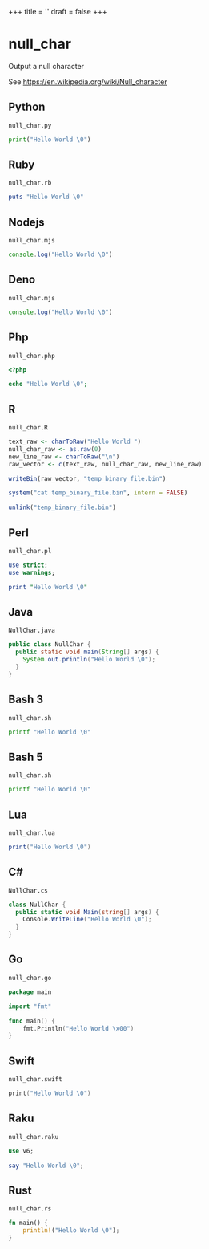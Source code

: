 +++
title = ''
draft = false
+++

# null_char

Output a null character

See https://en.wikipedia.org/wiki/Null_character


## Python

`null_char.py`

```python
print("Hello World \0")
```

## Ruby

`null_char.rb`

```ruby
puts "Hello World \0"
```

## Nodejs

`null_char.mjs`

```javascript
console.log("Hello World \0")
```

## Deno

`null_char.mjs`

```javascript
console.log("Hello World \0")
```

## Php

`null_char.php`

```php
<?php

echo "Hello World \0";
```

## R

`null_char.R`

```r
text_raw <- charToRaw("Hello World ")
null_char_raw <- as.raw(0)
new_line_raw <- charToRaw("\n")
raw_vector <- c(text_raw, null_char_raw, new_line_raw)

writeBin(raw_vector, "temp_binary_file.bin")

system("cat temp_binary_file.bin", intern = FALSE)

unlink("temp_binary_file.bin")
```

## Perl

`null_char.pl`

```perl
use strict;
use warnings;

print "Hello World \0"
```

## Java

`NullChar.java`

```java
public class NullChar {
  public static void main(String[] args) {
    System.out.println("Hello World \0");
  }
}
```

## Bash 3

`null_char.sh`

```bash
printf "Hello World \0"
```

## Bash 5

`null_char.sh`

```bash
printf "Hello World \0"
```

## Lua

`null_char.lua`

```lua
print("Hello World \0")
```

## C#

`NullChar.cs`

```csharp
class NullChar {
  public static void Main(string[] args) {
    Console.WriteLine("Hello World \0");
  }
}
```

## Go

`null_char.go`

```go
package main

import "fmt"

func main() {
	fmt.Println("Hello World \x00")
}
```

## Swift

`null_char.swift`

```swift
print("Hello World \0")
```

## Raku

`null_char.raku`

```raku
use v6;

say "Hello World \0";
```

## Rust

`null_char.rs`

```rust
fn main() {
    println!("Hello World \0");
}
```

